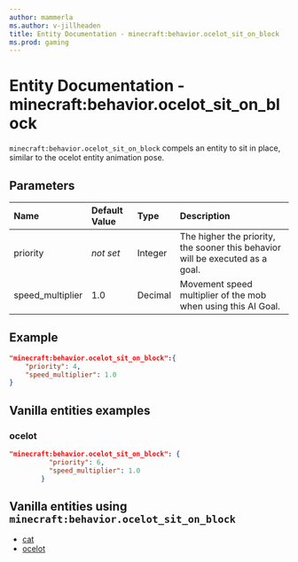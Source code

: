 ```yaml
---
author: mammerla
ms.author: v-jillheaden
title: Entity Documentation - minecraft:behavior.ocelot_sit_on_block
ms.prod: gaming
---
```


# Entity Documentation - minecraft:behavior.ocelot_sit_on_block

`minecraft:behavior.ocelot_sit_on_block` compels an entity to sit in place, similar to the ocelot entity animation pose.

## Parameters

|Name |Default Value  |Type  |Description  |
|:----------|:----------|:----------|:----------|
|priority|*not set*|Integer|The higher the priority, the sooner this behavior will be executed as a goal.|
|speed_multiplier| 1.0| Decimal| Movement speed multiplier of the mob when using this AI Goal. |

## Example

```json
"minecraft:behavior.ocelot_sit_on_block":{
    "priority": 4,
    "speed_multiplier": 1.0
}
```

## Vanilla entities examples

### ocelot

```json
"minecraft:behavior.ocelot_sit_on_block": {
          "priority": 6,
          "speed_multiplier": 1.0
        }
```

## Vanilla entities using `minecraft:behavior.ocelot_sit_on_block`

- [cat](../../../../Source/VanillaBehaviorPack_Snippets/entities/cat.md)
- [ocelot](../../../../Source/VanillaBehaviorPack_Snippets/entities/ocelot.md)

